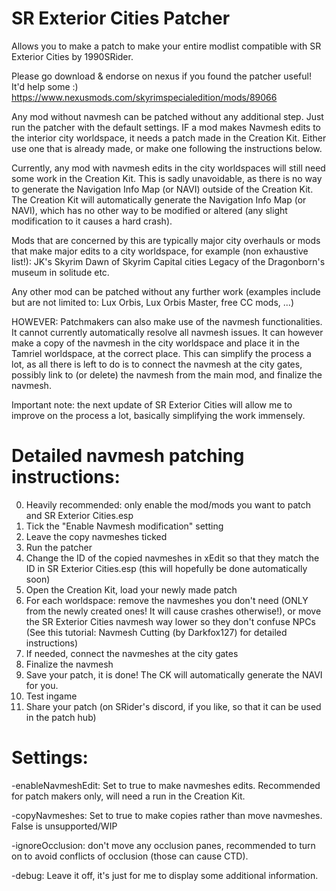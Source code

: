 # SR Exterior Cities Patcher
Allows you to make a patch to make your entire modlist compatible with SR Exterior Cities by 1990SRider.

Please go download & endorse on nexus if you found the patcher useful! It'd help some :)
https://www.nexusmods.com/skyrimspecialedition/mods/89066


Any mod without navmesh can be patched without any additional step. Just run the patcher with the default settings.
IF a mod makes Navmesh edits to the interior city worldspace, it needs a patch made in the Creation Kit. Either use one that is already made, or make one following the instructions below.

Currently, any mod with navmesh edits in the city worldspaces will still need some work in the Creation Kit. This is sadly unavoidable, as there is no way to generate the Navigation Info Map (or NAVI) outside of the Creation Kit. The Creation Kit will automatically generate the Navigation Info Map (or NAVI), which has no other way to be modified or altered (any slight modification to it causes a hard crash). 

Mods that are concerned by this are typically major city overhauls or mods that make major edits to a city worldspace, for example (non exhaustive list!):
JK's Skyrim
Dawn of Skyrim
Capital cities
Legacy of the Dragonborn's museum in solitude
etc.

 Any other mod can be patched without any further work (examples include but are not limited to: Lux Orbis, Lux Orbis Master, free CC mods, ...)

HOWEVER: Patchmakers can also make use of the navmesh functionalities. 
It cannot currently automatically resolve all navmesh issues. It can however make a copy of the navmesh in the city worldspace and place it in the Tamriel worldspace, at the correct place. This can simplify the process a lot, as all there is left to do is to connect the navmesh at the city gates, possibly link to (or delete) the navmesh from the main mod, and finalize the navmesh.

Important note: the next update of SR Exterior Cities will allow me to improve on the process a lot, basically simplifying the work immensely.


# Detailed navmesh patching instructions:

0. Heavily recommended: only enable the mod/mods you want to patch and SR Exterior Cities.esp
1. Tick the "Enable Navmesh modification" setting
2. Leave the copy navmeshes ticked
3. Run the patcher
4. Change the ID of the copied navmeshes in xEdit so that they match the ID in SR Exterior Cities.esp (this will hopefully be done automatically soon)
5. Open the Creation Kit, load your newly made patch
5. For each worldspace: remove the navmeshes you don't need (ONLY from the newly created ones! It will cause crashes otherwise!), or move the SR Exterior Cities navmesh way lower so they don't confuse NPCs (See this tutorial: Navmesh Cutting (by Darkfox127) for detailed instructions)
6. If needed, connect the navmeshes at the city gates
7. Finalize the navmesh
8. Save your patch, it is done! The CK will automatically generate the NAVI for you.
9. Test ingame
10. Share your patch (on SRider's discord, if you like, so that it can be used in the patch hub)


# Settings:

-enableNavmeshEdit: Set to true to make navmeshes edits. Recommended for patch makers only, will need a run in the Creation Kit.

-copyNavmeshes: Set to true to make copies rather than move navmeshes. False is unsupported/WIP

-ignoreOcclusion: don't move any occlusion panes, recommended to turn on to avoid conflicts of occlusion (those can cause CTD).

-debug: Leave it off, it's just for me to display some additional information.
